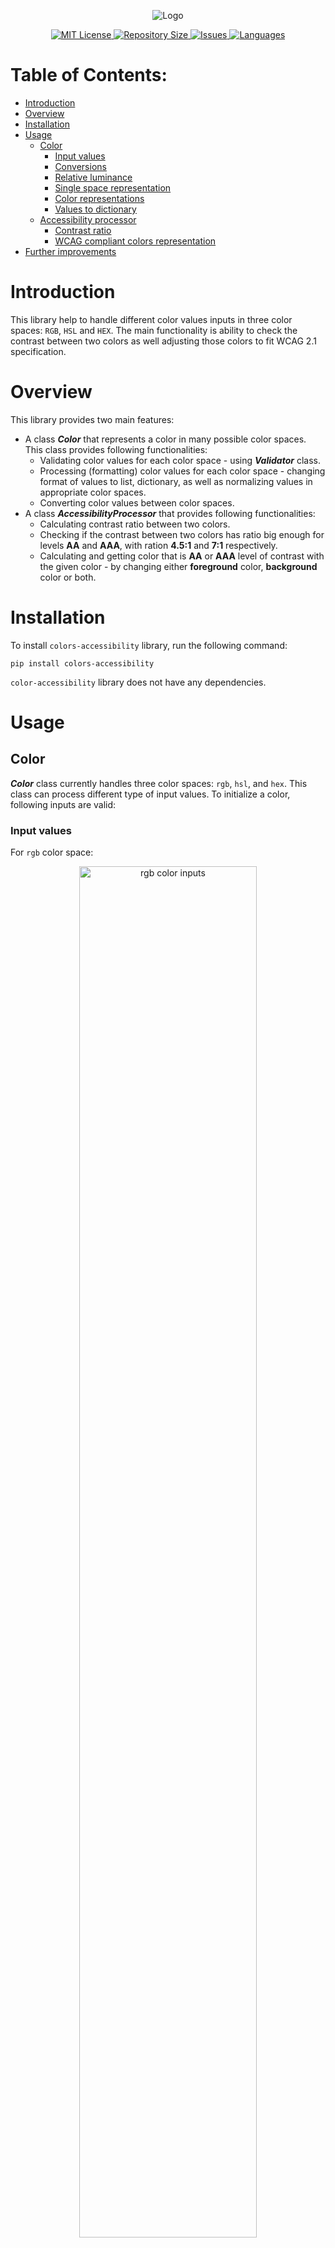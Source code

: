<p align="center">
  <img src="colors_accessibility/static/colors_accessibility_logo.svg" alt="Logo" />
</p>

<p align="center">
  <a href="/LICENSE">
    <img src="https://img.shields.io/github/license/phryniewicz/colors-accessibility" alt="MIT License" />
  </a>
  <a href="/SIZE">
    <img src="https://img.shields.io/github/repo-size/phryniewicz/colors-accessibility" alt="Repository Size" />
  </a>
  <a href="/ISSUES">
    <img src="https://img.shields.io/bitbucket/issues/phryniewicz/colors-accessibility" alt="Issues" />
  </a>
  <a href="/LANGUAGES">
    <img src="https://img.shields.io/github/languages/count/phryniewicz/colors-accessibility" alt="Languages" />
  </a>
</p>

# Table of Contents:
<a name="table-of-contents"></a>

* [Introduction](#introduction)
* [Overview](#overview)
* [Installation](#installation)
* [Usage](#usage)
  * [Color](#color)
    * [Input values](#input-values)
    * [Conversions](#conversions)
    * [Relative luminance](#relative-luminance)
    * [Single space representation](#single-space-representation)
    * [Color representations](#color-representations)
    * [Values to dictionary](#values-to-dictionary)
  * [Accessibility processor](#accessibility-processor)
    * [Contrast ratio](#contrast-ratio)
    * [WCAG compliant colors representation](#wcag-compliant-colors-representation)
* [Further improvements](#further-improvements)




# Introduction
<a name="introduction"></a>
This library help to handle different color values inputs in three color spaces: `RGB`, `HSL` and `HEX`.
The main functionality is ability to check the contrast between two colors as well adjusting those colors to fit 
WCAG 2.1 specification.

# Overview
<a name="overview"></a>

This library provides two main features:
* A class ***Color*** that represents a color in many 
possible color spaces. This class provides following functionalities:
  * Validating color values for each color space - using ***Validator*** class.
  * Processing (formatting) color values for each color space - changing format of values to list, dictionary, as well
  as normalizing values in appropriate color spaces.
  * Converting color values between color spaces.
* A class ***AccessibilityProcessor*** that provides following
functionalities:
  * Calculating contrast ratio between two colors.
  * Checking if the contrast between two colors has ratio big enough for levels **AA** and **AAA**, 
  with ration **4.5:1** and **7:1** respectively. 
  * Calculating and getting color that is **AA** or **AAA** level of contrast with the given color - by changing 
  either **foreground** color, **background** color or both.


# Installation
<a name="installation"></a>
To install `colors-accessibility` library, run the following command:
```
pip install colors-accessibility
```
`color-accessibility` library does not have any dependencies.

# Usage
<a name="usage"></a>

## Color
<a name="color"></a>

***Color*** class currently handles three color spaces: `rgb`, `hsl`, and `hex`.
This class can process different type of input values. To initialize a color, following inputs are valid:

### Input values
<a name="input-values"></a>

For `rgb` color space:
<div align="center">
  <img src="colors_accessibility/static/rgb_representations.svg" alt="rgb color inputs" width=75%/>
</div>
<details>
<summary>Code</summary>

```
from colors_accessibility import Color


# All representations below are valid and will be processed correctly.
valid_rgb_representations = [
 [100, 20, 50], ['100', 20, 50], ['100', '20', '50'], {'red': 200, 'green': 20, 'blue': 50},
 {'r': '50', 'g': 0.2, 'b': 100}
]

colors = [
  Color('rgb', representation) for representation in valid_rgb_representations
]
```
</details>  

For `hex` color space:
<div align="center">
  <img src="colors_accessibility/static/hex_representations.svg" alt="hex color inputs" width=75%/>
</div>
<details>
<summary align="center">Code</summary>

```
from colors_accessibility import Color


# All representations below are valid and will be processed correctly.
valid_hex_representations = [
 '1ad', '#1ad', '1ac4bb', '#1ac4bb', ['1ad'], ['#11aabb'],
  {'hex': '1ac4ba'}
]

colors = [
  Color('hex', representation) for representation in valid_hex_representations
]
```
</details>

For `hsl` color space:
<div align="center">
  <img src="colors_accessibility/static/hsl_representations.svg" alt="hsl color inputs" width=75%/>
</div>
<details>
<summary align="center">Code</summary>

```
from colors_accessibility import Color


# All representations below are valid and will be processed correctly.
valid_hsl_representations = [
 [120, 0.1, 0.2], ['120', 20, 0.1], ['120', '20', '0.1'],
 {'hue': '0.89', 'saturation': 20, 'lightness': '0.1'}
]

colors = [
  Color('hsl', representation) for representation in valid_hsl_representations
]
```
</details>

### Conversions
<a name="Conversions"></a>

`Color` class provides functionality of converting between `rgb`, `hsl` and `hex` color spaces.
We can both calculate color values in different color space an
<div align="center">
  <img src="colors_accessibility/static/color_conversions.svg" alt="color conversions" width=75%/>
</div>
<details>
<summary align="center">Code</summary>

```
from colors_accessibility import Color


color = Color('rgb', {'red': 170, 'green': 0.23, 'blue': 0})
print(color)

# Calculate coordinates in different color spaces:

hex_color_values = color.to_hex()
print(hex_color_values)

hsl_color_values = color.to_hsl()
print(hsl_color_values)

# Set color to different color space:
color.set_to('hex')
print(color)
```
</details>

### Relative luminance
<a name="relative-luminance"></a>
We also have an ability to calculate [relative luminance](https://en.wikipedia.org/wiki/Relative_luminance) of a color.
<div align="center">
  <img src="colors_accessibility/static/relative_luminance.svg" alt="relative luminance" width=75%/>
</div>
<details>
<summary align="center">Code</summary>

```
from colors_accessibility import Color


color = Color('rgb', {'red': 170, 'green': 0.23, 'blue': 0})

relative_luminance = color.relative_luminance()
print(relative_luminance)
```
</details>

### Single space representation
<a name="single-space-representation"></a>
We can get color representations for the specified color. We can choose from: `rgb`, `hsl`, `hex` and `all`. With `all`
we get representation for all three color spaces.
<div align="center">
  <img src="colors_accessibility/static/get_single_space_representation.svg" alt="get single space representation" width=75%/>
</div>
<details>
<summary align="center">Code</summary>

```
from colors_accessibility import Color


color = Color('rgb', [120, 53, 89])
print(color)

representation = color.get_representations('hex')
print(representation)
```
</details>

### Color representations
<a name="color-representations"></a>
Here we get the representations for all three spaces.
<div align="center">
  <img src="colors_accessibility/static/get_color_representations.svg" alt="get color representations" width=75%/>
</div>
<details>
<summary align="center">Code</summary>

```
from colors_accessibility import Color


color = Color('rgb', [120, 53, 89])
print(color)

representation = color.get_representations('all')

print(representation.rgb)
print(representation.hex)
print(representation.hsl)
```
</details>

### Values to dictionary
<a name="values-to-dictionary"></a>
We can format the color representation to a dictionary.
<div align="center">
  <img src="colors_accessibility/static/to_dictionary.svg" alt="values to dictionary" width=75%/>
</div>
<details>
<summary align="center">Code</summary>

```
from colors_accessibility import Color


color = Color('rgb', [120, 50, 0.3])
print(color.color_values)

values_dictionary_representations = color.to_dict()
print(values_dictionary_representations)
```
</details>

## Accessibility processor
<a name="accessibility-processor"></a>

### Contrast ratio
<a name="contrast-ratio"></a>
We can calculate contrast ratio of a color.
<div align="center">
  <img src="colors_accessibility/static/accessibility_processor_contrast.svg" alt="contrast ratio" width=75%/>
</div>
<details>
<summary align="center">Code</summary>

```
from colors_accessibility import Color


rgb_color = Color('rgb', [120, 53, 89])
hex_color = Color('hex', '#783957')

processor = AccessibilityProcessor(rgb_color, hex_color)
print(processor)

rgb_luminance, hex_luminance = processor.get_luminance_values(
  processor.foreground_color,
  processor.background_color
)
print(rgb_luminance)
print(hex_luminance)

constrast = processor.calculate_contrast(rgb_luminance, hex_luminance)
print(contrast)
```
</details>

### WCAG compliant colors representation
<a name="wcag-compliant-colors-representation"></a>
We can get the WCAG compliant colors representation - we get them by tweaking HSL color values till contrast between the
two input colors are on adequate levels.
<div align="center">
  <img src="colors_accessibility/static/wcag_compliant_representation.svg" alt="wcag compliant representation" width=75%/>
</div>
<details>
<summary align="center">Code</summary>

```
from colors_accessibility import AccessibilityProcessor, Color
from pprint import pprint


rgb_color = Color('rgb', [120, 198, 73])
hex_color = Color('hex', '#783957')

processor = AccessibilityProcessor(rgb_color, hex_color)
wcag_compliant_colors = processor.get_all_wcag_compliant_color()
pprint(wcag_compliant_colors.get('lightness').get('background'))
```
</details>

# Further improvements
<a name="further-improvements"></a>
Here are some of the planned further improvements:

- [ ] Add ability to get color representations for more color spaces
- [ ] Refactor the code
- [ ] Add methods to print color representations
- [ ] Add methods for easier getting well formatted color representations
- [ ] Add more tests to increase the coverage